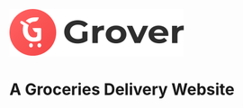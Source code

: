 ![Grover Logo][logo]

[logo]: https://github.com/dearlydebbie/Grover/blob/main/assets/images/logo.svg "Grover"
# A Groceries Delivery Website
